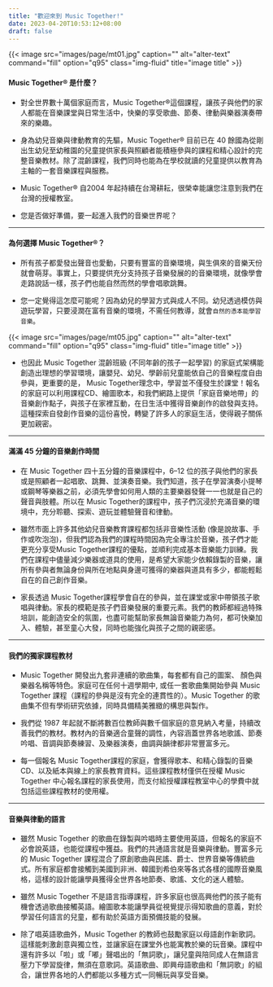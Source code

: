 ```yaml
---
title: "歡迎來到 Music Together!"
date: 2023-04-20T10:53:12+08:00
draft: false
---
```


{{< image src="images/page/mt01.jpg" caption="" alt="alter-text" command="fill" option="q95" class="img-fluid" title="image title" >}}

#### Music Together® 是什麼？
* 對全世界數十萬個家庭而言，Music Together®這個課程，讓孩子與他們的家人都能在音樂課堂與日常生活中，快樂的享受歌曲、節奏、律動與樂器演奏帶來的樂趣。

* 身為幼兒音樂與律動教育的先驅，Music Together® 目前已在 40 餘國為從剛出生幼兒至幼稚園的兒童提供家長與照顧者能積極參與的課程和精心設計的完整音樂教材。除了混齡課程，我們同時也能為在學校就讀的兒童提供以教育為主軸的一套音樂課程與服務。

* Music Together® 自2004 年起持續在台灣耕耘，很榮幸能讓您注意到我們在台灣的授權教室。

* 您是否做好準備，要一起進入我們的音樂世界呢？

---

#### 為何選擇 Music Together®？
* 所有孩子都愛發出聲音也愛動，只要有豐富的音樂環境，與生俱來的音樂天份就會萌芽。事實上，只要提供充分支持孩子音樂發展的的音樂環境，就像學會走路說話一樣，孩子們也能自然而然的學會唱歌跳舞。

* 您一定覺得這怎麼可能呢？因為幼兒的學習方式與成人不同。幼兒透過模仿與遊玩學習，只要浸潤在富有音樂的環境，不需任何教導，就會`自然的憑本能學習音樂`。

{{< image src="images/page/mt05.jpg" caption="" alt="alter-text" command="fill" option="q95" class="img-fluid" title="image title" >}}

* 也因此 Music Together 混齡班級 (不同年齡的孩子一起學習) 的家庭式架構能創造出理想的學習環境，讓嬰兒、幼兒、學齡前兒童能依自己的音樂程度自由參與，更重要的是， Music Together理念中，學習並不僅發生於課堂！報名的家庭可以利用課程CD、繪圖歌本，和我們網路上提供「家庭音樂地帶」的音樂創作點子，與孩子在家裡互動，在日生活中獲得音樂創作的啟發與支持。這種探索自發創作音樂的這份喜悅，轉變了許多人的家庭生活，使得親子關係更加親密。

---

#### 滿滿 45 分鐘的音樂創作時間
* 在 Music Together 四十五分鐘的音樂課程中，6–12 位的孩子與他們的家長或是照顧者一起唱歌、跳舞、並演奏音樂。我們知道，孩子在學習演奏小提琴或鋼琴等樂器之前，必須先學會如何用人類的主要樂器發聲一一也就是自己的聲音與肢體。所以在 Music Together的課程中，孩子們沉浸於充滿音樂的環境中，充分聆聽、探索、遊玩並體驗聲音和律動。

* 雖然市面上許多其他幼兒音樂教育課程都包括非音樂性活動 (像是說故事、手作或吹泡泡)，但我們認為我們的課程時間因為完全專注於音樂，孩子們才能更充分享受Music Together課程的優點，並順利完成基本音樂能力訓練。我們在課程中儘量減少樂器或道具的使用，是希望大家能少依賴錄製的音樂，讓所有參與者無論身份與所在地點與身邊可獲得的樂器與道具有多少，都能輕鬆自在的自己創作音樂。

* 家長透過 Music Together課程學會自在的參與，並在課堂或家中帶領孩子歌唱與律動。家長的模範是孩子們音樂發展的重要元素。我們的教師都經過特殊培訓，能創造安全的氛圍，也盡可能幫助家長無論音樂能力為何，都可快樂加入、體驗，甚至童心大發，同時也能強化與孩子之間的親密感。

---

#### 我們的獨家課程教材
* Music Together 開發出九套非連續的歌曲集，每套都有自己的圖案、 顏色與樂器名稱等特色。家庭可在任何十週學期中, 或任一套歌曲集開始參與 Music Together 課程（課程的參與是沒有完全的連貫性的）。Music Together 的歌曲集不但有學術研究依據，同時具備精美雅緻的構思與製作。

* 我們從 1987 年起就不斷將數百位教師與數千個家庭的意見納入考量，持續改善我們的教材。教材內的音樂適合童聲的調性，內容涵蓋世界各地歌謠、節奏吟唱、音調與節奏練習、及樂器演奏，曲調與韻律都非常豐富多元。

* 每一個報名 Music Together課程的家庭，會獲得歌本、和精心錄製的音樂CD、以及紙本與線上的家長教育資料。這些課程教材僅供在授權 Music Together 中心報名課程的家長使用，而支付給授權課程教室中心的學費中就包括這些課程教材的使用權。

---

#### 音樂與律動的語言
* 雖然 Music Together 的歌曲在錄製與吟唱時主要使用英語，但報名的家庭不必會說英語，也能從課程中獲益。我們的共通語言就是音樂與律動。豐富多元的 Music Together 課程混合了原創歌曲與民謠、爵士、世界音樂等傳統曲式。所有家庭都會接觸到美國到非洲、韓國到希伯來等各式各樣的國際音樂風格，這樣的設計能讓學員獲得全世界各地節奏、歌謠、文化的迷人體驗。

* 雖然 Music Together 不是語言指導課程，許多家庭也很高興他們的孩子能有機會透過歌曲接觸英語。繪圖歌本能讓學員從視覺提示得知歌曲的意義，對於學習任何語言的兒童，都有助於英語方面預備技能的發展。

* 除了唱英語歌曲外，Music Together 的教師也鼓勵家庭以母語創作新歌詞。這樣能刺激創意與獨立性，並讓家庭在課堂外也能寓教於樂的玩音樂。課程中還有許多以「啦」或「嘟」聲唱出的「無詞歌」，讓兒童與陪同成人在無語言壓力下學習旋律，無須在意歌詞。英語歌曲、即興母語歌曲和「無詞歌」的組合，讓世界各地的人們都能以多種方式一同暢玩與享受音樂。
